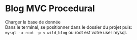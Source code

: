 # Blog MVC Procedural

Charger la base de donnée  
Dans le terminal, se positionner dans le dossier du projet puis:  
`mysql -u root -p < wild_blog` ou root est votre user mysql.